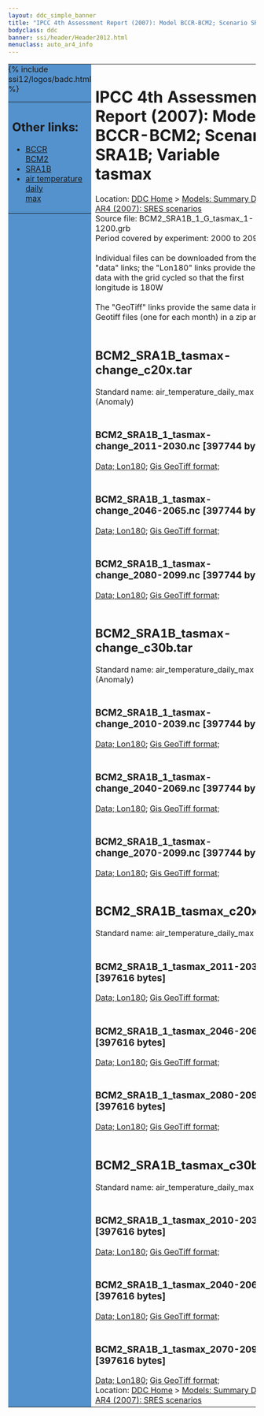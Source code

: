 ```yaml
---
layout: ddc_simple_banner
title: "IPCC 4th Assessment Report (2007): Model BCCR-BCM2; Scenario SRA1B; Variable tasmax"
bodyclass: ddc
banner: ssi/header/Header2012.html
menuclass: auto_ar4_info
---
```



<table width="100%" border="0" cellspacing="0" cellpadding="0" style="border-collapse: collapse;">
<tr style="margin:0;padding:0;border:0;">
<td style="margin:0;padding:0;border:0;height:1pt;width:150pt;background:#5492CD;" valign="top" >

<div id="lh-col2" class="auto_ar4_info">
<table class="menumain" bgcolor="#5492CD" cellspacing="0" width="100%" border="0">
<tr><td>
<h2> Other links:</h2>
<ul>
<li><a href="/auto/ar4/model-BCCR-BCM2.html">BCCR<br/>BCM2</a></li>
<li><a href="/auto/ar4/scenario-SRA1B.html">SRA1B</a></li>
<li><a href="/auto/ar4/var-air_temperature_daily_max.html">air temperature daily<br/> max</a></li>
</ul>
</td></tr>
{% include ssi12/logos/badc.html %}
</table>
</div>
</td>
<td><h1>IPCC 4th Assessment Report (2007): Model BCCR-BCM2; Scenario SRA1B; Variable tasmax</h1>

<!-- Breadcrumb1 -->
<div id="breadcrumb1" align="left">
Location: <a href="/index.html">DDC Home</a> > <a href="/sim/gcm_clim/">Models: Summary Data</a>
> <a href="/sim/gcm_clim/SRES_AR4/index.html">AR4 (2007): SRES scenarios</a>
</div>
<!-- End of Breadcrumb1 -->Source file: BCM2_SRA1B_1_G_tasmax_1-1200.grb
<br/>
Period covered by experiment: 2000 to 2099<br/>
<br/>Individual files can be downloaded from the "data" links; the "Lon180" links provide the same data
         with the grid cycled so that the first longitude is 180W<br/>
<br/>The "GeoTiff" links provide the same data in 12 Geotiff files (one for each month)
          in a zip archive<br/>
<br/><h2>BCM2_SRA1B_tasmax-change_c20x.tar</h2>
Standard name: air_temperature_daily_max (Anomaly)<br>
<br/><h3>BCM2_SRA1B_1_tasmax-change_2011-2030.nc [397744 bytes]</h3>
<a href="/cgi-bin/downl/ar4_nc/tasmax/BCM2_SRA1B_1_tasmax-change_2011-2030.nc">Data; </a><a href="/cgi-bin/downl/ar4_nc/tasmax/BCM2_SRA1B_1_tasmax-change_2011-2030.cyto180.nc"> Lon180</a>; <a href="/cgi-bin/downl/ar4_tif/tasmax/BCM2_SRA1B_1_tasmax-change_2011-2030.zip">Gis GeoTiff format; </a><br/>
<br/><h3>BCM2_SRA1B_1_tasmax-change_2046-2065.nc [397744 bytes]</h3>
<a href="/cgi-bin/downl/ar4_nc/tasmax/BCM2_SRA1B_1_tasmax-change_2046-2065.nc">Data; </a><a href="/cgi-bin/downl/ar4_nc/tasmax/BCM2_SRA1B_1_tasmax-change_2046-2065.cyto180.nc"> Lon180</a>; <a href="/cgi-bin/downl/ar4_tif/tasmax/BCM2_SRA1B_1_tasmax-change_2046-2065.zip">Gis GeoTiff format; </a><br/>
<br/><h3>BCM2_SRA1B_1_tasmax-change_2080-2099.nc [397744 bytes]</h3>
<a href="/cgi-bin/downl/ar4_nc/tasmax/BCM2_SRA1B_1_tasmax-change_2080-2099.nc">Data; </a><a href="/cgi-bin/downl/ar4_nc/tasmax/BCM2_SRA1B_1_tasmax-change_2080-2099.cyto180.nc"> Lon180</a>; <a href="/cgi-bin/downl/ar4_tif/tasmax/BCM2_SRA1B_1_tasmax-change_2080-2099.zip">Gis GeoTiff format; </a><br/>
<br/><h2>BCM2_SRA1B_tasmax-change_c30b.tar</h2>
Standard name: air_temperature_daily_max (Anomaly)<br>
<br/><h3>BCM2_SRA1B_1_tasmax-change_2010-2039.nc [397744 bytes]</h3>
<a href="/cgi-bin/downl/ar4_nc/tasmax/BCM2_SRA1B_1_tasmax-change_2010-2039.nc">Data; </a><a href="/cgi-bin/downl/ar4_nc/tasmax/BCM2_SRA1B_1_tasmax-change_2010-2039.cyto180.nc"> Lon180</a>; <a href="/cgi-bin/downl/ar4_tif/tasmax/BCM2_SRA1B_1_tasmax-change_2010-2039.zip">Gis GeoTiff format; </a><br/>
<br/><h3>BCM2_SRA1B_1_tasmax-change_2040-2069.nc [397744 bytes]</h3>
<a href="/cgi-bin/downl/ar4_nc/tasmax/BCM2_SRA1B_1_tasmax-change_2040-2069.nc">Data; </a><a href="/cgi-bin/downl/ar4_nc/tasmax/BCM2_SRA1B_1_tasmax-change_2040-2069.cyto180.nc"> Lon180</a>; <a href="/cgi-bin/downl/ar4_tif/tasmax/BCM2_SRA1B_1_tasmax-change_2040-2069.zip">Gis GeoTiff format; </a><br/>
<br/><h3>BCM2_SRA1B_1_tasmax-change_2070-2099.nc [397744 bytes]</h3>
<a href="/cgi-bin/downl/ar4_nc/tasmax/BCM2_SRA1B_1_tasmax-change_2070-2099.nc">Data; </a><a href="/cgi-bin/downl/ar4_nc/tasmax/BCM2_SRA1B_1_tasmax-change_2070-2099.cyto180.nc"> Lon180</a>; <a href="/cgi-bin/downl/ar4_tif/tasmax/BCM2_SRA1B_1_tasmax-change_2070-2099.zip">Gis GeoTiff format; </a><br/>
<br/><h2>BCM2_SRA1B_tasmax_c20x.tar</h2>
Standard name: air_temperature_daily_max<br>
<br/><h3>BCM2_SRA1B_1_tasmax_2011-2030.nc [397616 bytes]</h3>
<a href="/cgi-bin/downl/ar4_nc/tasmax/BCM2_SRA1B_1_tasmax_2011-2030.nc">Data; </a><a href="/cgi-bin/downl/ar4_nc/tasmax/BCM2_SRA1B_1_tasmax_2011-2030.cyto180.nc"> Lon180</a>; <a href="/cgi-bin/downl/ar4_tif/tasmax/BCM2_SRA1B_1_tasmax_2011-2030.zip">Gis GeoTiff format; </a><br/>
<br/><h3>BCM2_SRA1B_1_tasmax_2046-2065.nc [397616 bytes]</h3>
<a href="/cgi-bin/downl/ar4_nc/tasmax/BCM2_SRA1B_1_tasmax_2046-2065.nc">Data; </a><a href="/cgi-bin/downl/ar4_nc/tasmax/BCM2_SRA1B_1_tasmax_2046-2065.cyto180.nc"> Lon180</a>; <a href="/cgi-bin/downl/ar4_tif/tasmax/BCM2_SRA1B_1_tasmax_2046-2065.zip">Gis GeoTiff format; </a><br/>
<br/><h3>BCM2_SRA1B_1_tasmax_2080-2099.nc [397616 bytes]</h3>
<a href="/cgi-bin/downl/ar4_nc/tasmax/BCM2_SRA1B_1_tasmax_2080-2099.nc">Data; </a><a href="/cgi-bin/downl/ar4_nc/tasmax/BCM2_SRA1B_1_tasmax_2080-2099.cyto180.nc"> Lon180</a>; <a href="/cgi-bin/downl/ar4_tif/tasmax/BCM2_SRA1B_1_tasmax_2080-2099.zip">Gis GeoTiff format; </a><br/>
<br/><h2>BCM2_SRA1B_tasmax_c30b.tar</h2>
Standard name: air_temperature_daily_max<br>
<br/><h3>BCM2_SRA1B_1_tasmax_2010-2039.nc [397616 bytes]</h3>
<a href="/cgi-bin/downl/ar4_nc/tasmax/BCM2_SRA1B_1_tasmax_2010-2039.nc">Data; </a><a href="/cgi-bin/downl/ar4_nc/tasmax/BCM2_SRA1B_1_tasmax_2010-2039.cyto180.nc"> Lon180</a>; <a href="/cgi-bin/downl/ar4_tif/tasmax/BCM2_SRA1B_1_tasmax_2010-2039.zip">Gis GeoTiff format; </a><br/>
<br/><h3>BCM2_SRA1B_1_tasmax_2040-2069.nc [397616 bytes]</h3>
<a href="/cgi-bin/downl/ar4_nc/tasmax/BCM2_SRA1B_1_tasmax_2040-2069.nc">Data; </a><a href="/cgi-bin/downl/ar4_nc/tasmax/BCM2_SRA1B_1_tasmax_2040-2069.cyto180.nc"> Lon180</a>; <a href="/cgi-bin/downl/ar4_tif/tasmax/BCM2_SRA1B_1_tasmax_2040-2069.zip">Gis GeoTiff format; </a><br/>
<br/><h3>BCM2_SRA1B_1_tasmax_2070-2099.nc [397616 bytes]</h3>
<a href="/cgi-bin/downl/ar4_nc/tasmax/BCM2_SRA1B_1_tasmax_2070-2099.nc">Data; </a><a href="/cgi-bin/downl/ar4_nc/tasmax/BCM2_SRA1B_1_tasmax_2070-2099.cyto180.nc"> Lon180</a>; <a href="/cgi-bin/downl/ar4_tif/tasmax/BCM2_SRA1B_1_tasmax_2070-2099.zip">Gis GeoTiff format; </a><br/>
<!-- Breadcrumb2 -->
<div id="breadcrumb2" align="left">
Location: <a href="/index.html">DDC Home</a> > <a href="/sim/gcm_clim/">Models: Summary Data</a>
> <a href="/sim/gcm_clim/SRES_AR4/index.html">AR4 (2007): SRES scenarios</a>
</div>
<!-- End of Breadcrumb2 --></td></tr></table>
